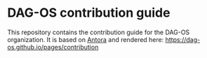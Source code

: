 # DAG-OS contribution guide

This repository contains the contribution guide for the DAG-OS organization.
It is based on [Antora](https://antora.org) and rendered here: <https://dag-os.github.io/pages/contribution>
